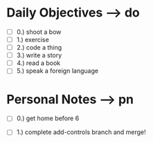 # Daily Objectives --> do
- [ ] 0.) shoot a bow
- [ ] 1.) exercise
- [ ] 2.) code a thing
- [ ] 3.) write a story
- [ ] 4.) read a book
- [ ] 5.) speak a foreign language

# Personal Notes --> pn
- [ ] 0.) get home before 6
- [ ] 1.) complete add-controls branch and merge!

